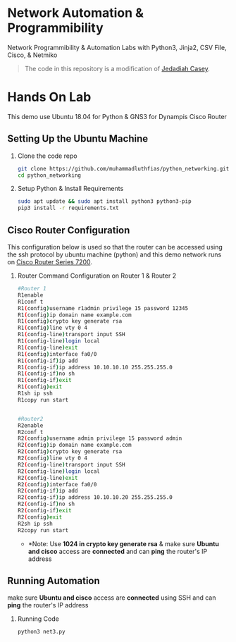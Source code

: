 # Network Automation & Programmibility 
Network Programmibility &amp; Automation Labs with Python3, Jinja2, CSV File, Cisco, &amp; Netmiko

> The code in this repository is a modification of [Jedadiah Casey](https://neckercube.com/posts/2018-04-19-automating-labs-with-python-jinja2-and-netmiko/).

# Hands On Lab
This demo use Ubuntu 18.04 for Python & GNS3 for Dynampis Cisco Router 

## Setting Up the Ubuntu Machine
1. Clone the code repo

    ```bash
    git clone https://github.com/muhammadluthfias/python_networking.git
    cd python_networking
    ```

2. Setup Python & Install Requirements  

    ```bash
    sudo apt update && sudo apt install python3 python3-pip
    pip3 install -r requirements.txt
    ```


## Cisco Router Configuration
This configuration below is used so that the router can be accessed using the ssh protocol by ubuntu machine (python) and this demo network runs on [Cisco Router Series 7200]().  

1. Router Command Configuration on Router 1  & Router 2

    ```bash
    #Router 1
    R1enable
    R1conf t
    R1(config)username r1admin privilege 15 password 12345
    R1(config)ip domain name example.com
    R1(config)crypto key generate rsa
    R1(config)line vty 0 4
    R1(config-line)transport input SSH
    R1(config-line)login local
    R1(config-line)exit
    R1(config)interface fa0/0
    R1(config-if)ip add
    R1(config-if)ip address 10.10.10.10 255.255.255.0
    R1(config-if)no sh
    R1(config-if)exit
    R1(config)exit
    R1sh ip ssh
    R1copy run start


    #Router2
    R2enable
    R2conf t
    R2(config)username admin privilege 15 password admin
    R2(config)ip domain name example.com
    R2(config)crypto key generate rsa
    R2(config)line vty 0 4
    R2(config-line)transport input SSH
    R2(config-line)login local
    R2(config-line)exit
    R2(config)interface fa0/0
    R2(config-if)ip add
    R2(config-if)ip address 10.10.10.20 255.255.255.0
    R2(config-if)no sh
    R2(config-if)exit
    R2(config)exit
    R2sh ip ssh
    R2copy run start
    ```
     * *Note: Use **1024 in crypto key generate rsa** & make sure **Ubuntu and cisco** access are **connected** and can **ping** the router's IP address


## Running Automation
make sure **Ubuntu and cisco** access are **connected** using SSH and can **ping** the router's IP address

1. Running Code

    ```bash
    python3 net3.py
    ```

